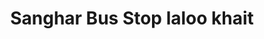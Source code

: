 ---
title: "Sanghar Bus Stop laloo khait"
url: /karachi/sanghar-bus-stop-laloo-khait/
shop: travel agency
---